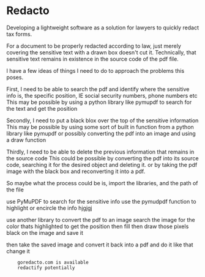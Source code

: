 # Redacto
Developing a lightweight software as a solution for lawyers to quickly redact tax forms.

For a document to be properly redacted according to law, just merely covering the sensitive text with a drawn box doesn't cut it.
Technically, that sensitive text remains in existence in the source code of the pdf file.

I have a few ideas of things I need to do to approach the problems this poses.

First, I need to be able to search the pdf and identify where the sensitive info is, the specific position, IE social security numbers, phone numbers etc
        This may be possible by using a python library like pymupdf to search for the text and get the position
        
Secondly, I need to put a black blox over the top of the sensitive information
        This may be possible by using some sort of built in function from a python library like pymupdf
        or possibly converting the pdf into an image and using a draw function
        
Thirdly, I need to be able to delete the previous information that remains in the source code
        This could be possible by converting the pdf into its source code, searching it for the desired object and deleting it.
        or by taking the pdf image with the black box and reconverting it into a pdf.
        
So maybe what the process could be is,
import the libraries, and the path of the file

use PyMuPDF to search for the sensitive info
use the pymudpdf function to highlight or encircle the info
hjgjgj

use another library to convert the pdf to an image
search the image for the color thats highlighted to get the position
then fill then draw those pixels black on the image and save it

then take the saved image and convert it back into a pdf 
and do it like that
change it

        
        
        
        
        goredacto.com is available
        redactify potentially
        
